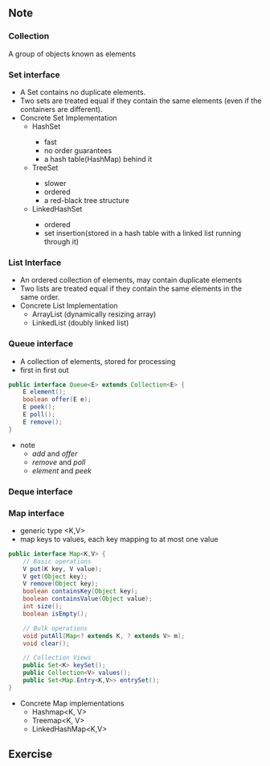 ## Note
### Collection
A group of objects known as elements

### Set interface
- A Set contains no duplicate elements.
- Two sets are treated equal if they contain the same elements (even if the containers are different).
- Concrete Set Implementation
	- HashSet<E>
		- fast
		- no order guarantees
		- a hash table(HashMap) behind it
	- TreeSet<E>
		- slower
		- ordered
		- a red-black tree structure
	- LinkedHashSet<E>
		- ordered
		- set insertion(stored in a hash table with a linked list running through it)

### List Interface
- An ordered collection of elements, may contain duplicate elements
- Two lists are treated equal if they contain the same elements in the same order.
- Concrete List Implementation
	- ArrayList<E> (dynamically resizing array)
	- LinkedList<E> (doubly linked list)

### Queue interface
- A collection of elements, stored for processing
- first in first out
```java
public interface Queue<E> extends Collection<E> {
	E element();
	boolean offer(E e);
	E peek();
	E poll();
	E remove();
} 
```
- note
	- *add* and *offer*
	- *remove* and *poll* 
	- *element* and *peek*

### Deque interface

### Map interface
- generic type <K,V>
- map keys to values, each key mapping to at most one value
```java
public interface Map<K,V> {
	// Basic operations
	V put(K key, V value);
	V get(Object key);
	V remove(Object key);
	boolean containsKey(Object key);
	boolean containsValue(Object value);
	int size();
	boolean isEmpty();

	// Bulk operations
	void putAll(Map<? extends K, ? extends V> m);
	void clear();

	// Collection Views
	public Set<K> keySet();
	public Collection<V> values();
	public Set<Map.Entry<K,V>> entrySet();
}
```

- Concrete Map implementations
	- Hashmap<K, V>
	- Treemap<K, V>
	- LinkedHashMap<K,V>

## Exercise

